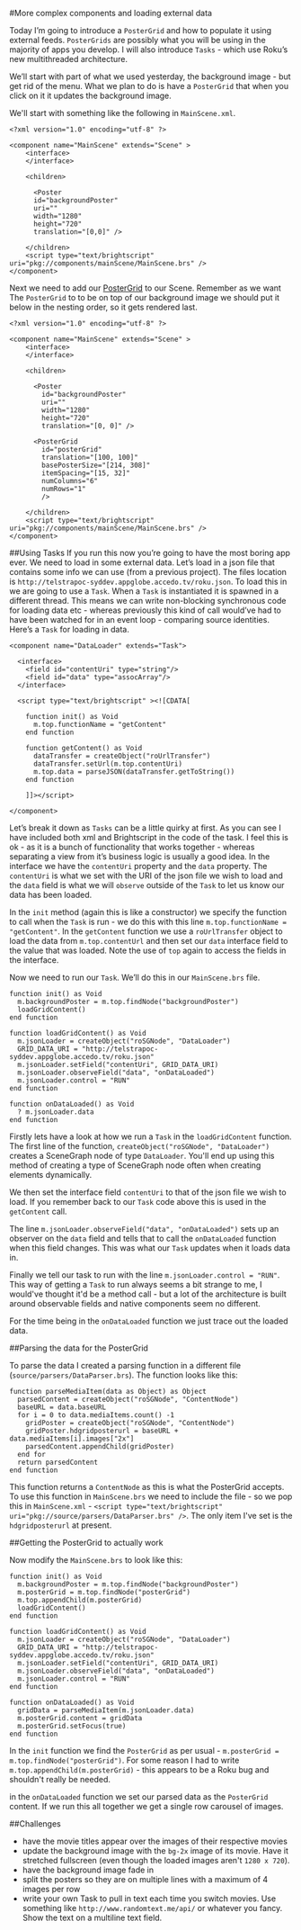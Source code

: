 #More complex components and loading external data

Today I’m going to introduce a `PosterGrid` and how to populate it using external feeds. `PosterGrids` are possibly what you will be using in the majority of apps you develop. I will also introduce `Tasks` - which use Roku’s new multithreaded architecture.

We’ll start with part of what we used yesterday, the background image - but get rid of the menu. What we plan to do is have a `PosterGrid` that when you click on it it updates the background image.

We'll start with something like the following in `MainScene.xml`.

```
<?xml version="1.0" encoding="utf-8" ?>

<component name="MainScene" extends="Scene" >
    <interface>
    </interface>

    <children>

      <Poster
      id="backgroundPoster"
      uri=""
      width="1280"
      height="720"
      translation="[0,0]" />

    </children>
    <script type="text/brightscript" uri="pkg://components/mainScene/MainScene.brs" />
</component>
```

Next we need to add our [PosterGrid](http://sdkdocs.roku.com/display/sdkdoc/PosterGrid) to our Scene. Remember as we want The `PosterGrid` to to be on top of our background image we should put it below in the nesting order, so it gets rendered last.

```
<?xml version="1.0" encoding="utf-8" ?>

<component name="MainScene" extends="Scene" >
    <interface>
    </interface>

    <children>

      <Poster
        id="backgroundPoster"
        uri=""
        width="1280"
        height="720"
        translation="[0, 0]" />

      <PosterGrid
        id="posterGrid"
        translation="[100, 100]"
        basePosterSize="[214, 308]"
        itemSpacing="[15, 32]"
        numColumns="6"
        numRows="1"
        />

    </children>
    <script type="text/brightscript" uri="pkg://components/mainScene/MainScene.brs" />
</component>

```

##Using Tasks
If you run this now you’re going to have the most boring app ever. We need to load in some external data. Let’s load in a json file that contains some info we can use (from a previous project). The files location is `http://telstrapoc-syddev.appglobe.accedo.tv/roku.json`. To load this in we are going to use a `Task`. When a `Task` is instantiated it is spawned in a different thread. This means we can write non-blocking synchronous code for loading data etc - whereas previously this kind of call would’ve had to have been watched for in an event loop - comparing source identities. Here’s a `Task` for loading in data.

```
<component name="DataLoader" extends="Task">

  <interface>
    <field id="contentUri" type="string"/>
    <field id="data" type="assocArray"/>
  </interface>

  <script type="text/brightscript" ><![CDATA[

    function init() as Void
      m.top.functionName = "getContent"
    end function

    function getContent() as Void
      dataTransfer = createObject("roUrlTransfer")
      dataTransfer.setUrl(m.top.contentUri)
      m.top.data = parseJSON(dataTransfer.getToString())
    end function

    ]]></script>

</component>
```

Let’s break it down as `Tasks` can be a little quirky at first. As you can see I have included both xml and Brightscript in the code of the task. I feel this is ok - as it is a bunch of functionality that works together - whereas separating a view from it’s business logic is usually a good idea. In the interface we have the `contentUri` property and the `data` property. The `contentUri` is what we set with the URI of the json file we wish to load and the `data` field is what we will `observe` outside of the `Task` to let us know our data has been loaded.

In the `init` method (again this is like a constructor) we specify the function to call when the `Task` is run - we do this with this line `m.top.functionName = "getContent"`. In the `getContent` function we use a `roUrlTransfer` object to load the data from `m.top.contentUrl` and then set our `data` interface field to the value that was loaded. Note the use of `top` again to access the fields in the interface.

Now we need to run our `Task`. We’ll do this in our `MainScene.brs` file.

```
function init() as Void
  m.backgroundPoster = m.top.findNode("backgroundPoster")
  loadGridContent()
end function

function loadGridContent() as Void
  m.jsonLoader = createObject("roSGNode", "DataLoader")
  GRID_DATA_URI = "http://telstrapoc-syddev.appglobe.accedo.tv/roku.json"
  m.jsonLoader.setField("contentUri", GRID_DATA_URI)
  m.jsonLoader.observeField("data", "onDataLoaded")
  m.jsonLoader.control = "RUN"
end function

function onDataLoaded() as Void
  ? m.jsonLoader.data
end function
```

Firstly lets have a look at how we run a `Task` in the `loadGridContent` function. The first line of the function, `createObject("roSGNode", "DataLoader")` creates a SceneGraph node of type `DataLoader`. You'll end up using this method of creating a type of SceneGraph node often when creating elements dynamically.

We then set the interface field `contentUri` to that of the json file we wish to load. If you remember back to our `Task` code above this is used in the `getContent` call.

The line `m.jsonLoader.observeField("data", "onDataLoaded")` sets up an observer on the `data` field and tells that to call the `onDataLoaded` function when this field changes. This was what our `Task` updates when it loads data in.

Finally we tell our task to run with the line `m.jsonLoader.control = "RUN"`. This way of getting a `Task` to run always seems a bit strange to me, I would've thought it'd be a method call - but a lot of the architecture is built around observable fields and native components seem no different.

For the time being in the `onDataLoaded` function we just trace out the loaded data.

##Parsing the data for the PosterGrid

To parse the data I created a parsing function in a different file (`source/parsers/DataParser.brs`). The function looks like this:

```
function parseMediaItem(data as Object) as Object
  parsedContent = createObject("roSGNode", "ContentNode")
  baseURL = data.baseURL
  for i = 0 to data.mediaItems.count() -1
    gridPoster = createObject("roSGNode", "ContentNode")
    gridPoster.hdgridposterurl = baseURL + data.mediaItems[i].images["2x"]
    parsedContent.appendChild(gridPoster)
  end for
  return parsedContent
end function
```
This function returns a `ContentNode` as this is what the PosterGrid accepts. To use this function in `MainScene.brs` we need to include the file - so we pop this in `MainScene.xml` - `<script type="text/brightscript" uri="pkg://source/parsers/DataParser.brs" />`. The only item I've set is the `hdgridposterurl` at present.

##Getting the PosterGrid to actually work

Now modify the `MainScene.brs` to look like this:

```
function init() as Void
  m.backgroundPoster = m.top.findNode("backgroundPoster")
  m.posterGrid = m.top.findNode("posterGrid")
  m.top.appendChild(m.posterGrid)
  loadGridContent()
end function

function loadGridContent() as Void
  m.jsonLoader = createObject("roSGNode", "DataLoader")
  GRID_DATA_URI = "http://telstrapoc-syddev.appglobe.accedo.tv/roku.json"
  m.jsonLoader.setField("contentUri", GRID_DATA_URI)
  m.jsonLoader.observeField("data", "onDataLoaded")
  m.jsonLoader.control = "RUN"
end function

function onDataLoaded() as Void
  gridData = parseMediaItem(m.jsonLoader.data)
  m.posterGrid.content = gridData
  m.posterGrid.setFocus(true)
end function
```

In the `init` function we find the `PosterGrid` as per usual - `m.posterGrid = m.top.findNode("posterGrid")`. For some reason I had to write `m.top.appendChild(m.posterGrid)` - this appears to be a Roku bug and shouldn't really be needed.

in the `onDataLoaded` function we set our parsed data as the `PosterGrid` content. If we run this all together we get a single row carousel of images.

##Challenges
 - have the movie titles appear over the images of their respective movies
 - update the background image with the `bg-2x` image of its movie. Have it stretched fullscreen (even though the loaded images aren't `1280 x 720`).
 - have the background image fade in
 - split the posters so they are on multiple lines with a maximum of 4 images per row
 - write your own Task to pull in text each time you switch movies. Use something like `http://www.randomtext.me/api/` or whatever you fancy. Show the text on a multiline text field.
